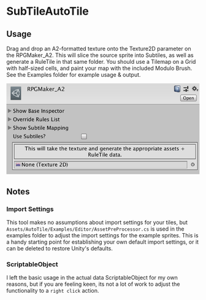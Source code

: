 # SubTileAutoTile

## Usage
Drag and drop an A2-formatted texture onto the Texture2D parameter on the RPGMaker_A2.  This will slice the source sprite into Subtiles, as well as generate a RuleTile in that same folder.  You should use a Tilemap on a Grid with half-sized cells, and paint your map with the included Modulo Brush.  See the Examples folder for example usage & output.

![ScriptableObject Usage](readmeassets/11_ScriptableAsset.png)

## Notes
### Import Settings
This tool makes no assumptions about import settings for your tiles, but `Assets/AutoTile/Examples/Editor/AssetPreProcessor.cs` is used in the examples folder to adjust the import settings for the example sprites.  This is a handy starting point for establishing your own default import settings, or it can be deleted to restore Unity's defaults.

### ScriptableObject
I left the basic usage in the actual data ScriptableObject for my own reasons, but if you are feeling keen, its not a lot of work to adjust the functionality to a `right click` action.
